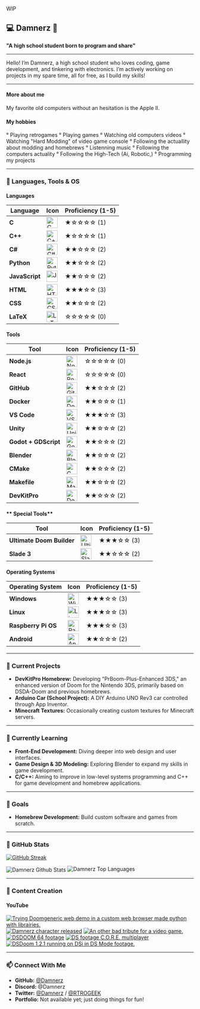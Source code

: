 
WIP

## 💻 Damnerz 💾

__"A high school student born to program and share"__

---

Hello! I’m Damnerz, a high school student who loves coding, game development, and tinkering with electronics. I’m actively working on projects in my spare time, all for free, as I build my skills!

---

#### More about me

My favorite old computers without an hesitation is the Apple II.


#### My hobbies

° Playing retrogames
° Playing games
° Watching old computers videos
° Watching "Hard Modding" of video game console
° Following the actuallity about modding and homebrews
° Listenning music 
° Following the computers actuality
° Following the High-Tech (Ai, Robotic,)
° Programming my projects


---
### 🚀 Languages, Tools & OS

#### **Languages** <table> <thead> <tr> <th>Language</th> <th>Icon</th> <th>Proficiency (1-5)</th> </tr> </thead> <tbody> <tr> <td><strong>C</strong></td> <td><img alt="C" width="30px" src="https://cdn.jsdelivr.net/gh/devicons/devicon/icons/c/c-original.svg" /></td> <td>★☆☆☆☆ (1)</td> </tr> <tr> <td><strong>C++</strong></td> <td><img alt="C++" width="30px" src="https://cdn.jsdelivr.net/gh/devicons/devicon/icons/cplusplus/cplusplus-original.svg" /></td> <td>★☆☆☆☆ (1)</td> </tr> <tr> <td><strong>C#</strong></td> <td><img alt="C#" width="30px" src="https://cdn.jsdelivr.net/gh/devicons/devicon/icons/csharp/csharp-original.svg" /></td> <td>★★☆☆☆ (2)</td> </tr> <tr> <td><strong>Python</strong></td> <td><img alt="Python" width="30px" src="https://cdn.jsdelivr.net/gh/devicons/devicon/icons/python/python-original.svg" /></td> <td>★★☆☆☆ (2)</td> </tr> <tr> <td><strong>JavaScript</strong></td> <td><img alt="JavaScript" width="30px" src="https://cdn.jsdelivr.net/gh/devicons/devicon/icons/javascript/javascript-plain.svg" /></td> <td>★★☆☆☆ (2)</td> </tr> <tr> <td><strong>HTML</strong></td> <td><img alt="HTML" width="30px" src="https://cdn.jsdelivr.net/gh/devicons/devicon/icons/html5/html5-plain.svg" /></td> <td>★★★☆☆ (3)</td> </tr> <tr> <td><strong>CSS</strong></td> <td><img alt="CSS" width="30px" src="https://cdn.jsdelivr.net/gh/devicons/devicon/icons/css3/css3-plain.svg" /></td> <td>★★☆☆☆ (2)</td> </tr> <tr> <td><strong>LaTeX</strong></td> <td><img alt="LaTeX" width="30px" src="https://cdn.jsdelivr.net/gh/devicons/devicon/icons/latex/latex-original.svg" /></td> <td>☆☆☆☆☆ (0)</td> </tr> </tbody> </table> 
#### **Tools** <table> <thead> <tr> <th>Tool</th> <th>Icon</th> <th>Proficiency (1-5)</th> </tr> </thead> <tbody> <tr> <td><strong>Node.js</strong></td> <td><img alt="Node.js" width="30px" src="https://cdn.jsdelivr.net/gh/devicons/devicon/icons/nodejs/nodejs-original.svg" /></td> <td>☆☆☆☆☆ (0)</td> </tr> <tr> <td><strong>React</strong></td> <td><img alt="React" width="30px" src="https://cdn.jsdelivr.net/gh/devicons/devicon/icons/react/react-original.svg" /></td> <td>☆☆☆☆☆ (0)</td> </tr> <tr> <td><strong>GitHub</strong></td> <td><img alt="GitHub" width="30px" src="https://cdn.jsdelivr.net/gh/devicons/devicon/icons/github/github-original.svg" /></td> <td>★★☆☆☆ (2)</td> </tr> <tr> <td><strong>Docker</strong></td> <td><img alt="Docker" width="30px" src="https://cdn.jsdelivr.net/gh/devicons/devicon/icons/docker/docker-original.svg" /></td> <td>★★☆☆☆ (1)</td> </tr> <tr> <td><strong>VS Code</strong></td> <td><img alt="VS Code" width="30px" src="https://cdn.jsdelivr.net/gh/devicons/devicon/icons/vscode/vscode-original.svg" /></td> <td>★★★☆☆ (3)</td> </tr> <tr> <td><strong>Unity</strong></td> <td><img alt="Unity" width="30px" src="https://cdn.jsdelivr.net/gh/devicons/devicon/icons/unity/unity-original.svg" /></td> <td>★★☆☆☆ (2)</td> </tr> <tr> <td><strong>Godot + GDScript</strong></td> <td><img alt="Godot" width="30px" src="https://cdn.jsdelivr.net/gh/devicons/devicon/icons/godot/godot-original.svg" /></td> <td>★★☆☆☆ (2)</td> </tr> <tr> <td><strong>Blender</strong></td> <td><img alt="Blender" width="30px" src="https://cdn.jsdelivr.net/gh/devicons/devicon/icons/blender/blender-original.svg" /></td> <td>★★☆☆☆ (2)</td> </tr> <tr> <td><strong>CMake</strong></td> <td><img alt="CMake" width="30px" src="https://cdn.jsdelivr.net/gh/devicons/devicon/icons/cmake/cmake-original.svg" /></td> <td>★★☆☆☆ (2)</td> </tr> <tr> <td><strong>Makefile</strong></td> <td><img alt="Makefile" width="30px" src="https://cdn.jsdelivr.net/gh/devicons/devicon/icons/makefile/makefile-original.svg" /></td> <td>★★☆☆☆ (2)</td> </tr> <tr> <td><strong>DevKitPro</strong></td> <td><img alt="DevKitPro" width="30px" src="https://cdn.jsdelivr.net/gh/devicons/devicon/icons/devkitpro/devkitpro-original.svg" /></td> <td>★★☆☆☆ (2)</td> </tr> </tbody> </table>

#### ** Special Tools** <table> <thead> <tr> <th>Tool</th> <th>Icon</th> <th>Proficiency (1-5)</th> </tr> </thead> <tbody> <tr> <td><strong>Ultimate Doom Builder</strong></td> <td><img alt="Ultimate Doom Builder" width="30px" src="" /></td> <td>★★★☆☆ (3)</td> </tr> <tr> <td><strong>Slade 3</strong></td> <td><img alt="Slade 3" width="30px" src="" /></td> <td>★★☆☆☆ (2)</td> </tr> </tbody> </table>
#### **Operating Systems** <table> <thead> <tr> <th>Operating System</th> <th>Icon</th> <th>Proficiency (1-5)</th> </tr> </thead> <tbody> <tr> <td><strong>Windows</strong></td> <td><img alt="Windows" width="30px" src="https://cdn.jsdelivr.net/gh/devicons/devicon/icons/windows8/windows8-original.svg" /></td> <td>★★★☆☆ (3)</td> </tr> <tr> <td><strong>Linux</strong></td> <td><img alt="Linux" width="30px" src="https://cdn.jsdelivr.net/gh/devicons/devicon/icons/linux/linux-original.svg" /></td> <td>★★★☆☆ (3)</td> </tr> <tr> <td><strong>Raspberry Pi OS</strong></td> <td><img alt="Raspberry Pi" width="30px" src="https://cdn.jsdelivr.net/gh/devicons/devicon/icons/raspberrypi/raspberrypi-original.svg" /></td> <td>★★★☆☆ (3)</td> </tr> <tr> <td><strong>Android</strong></td> <td><img alt="Android" width="30px" src="https://upload.wikimedia.org/wikipedia/commons/a/a9/Android_Logo_2019.png" /></td> <td>★★☆☆☆ (2)</td> </tr> </tbody> </table>


---

### 🔭 Current Projects

- **DevKitPro Homebrew:** Developing "PrBoom-Plus-Enhanced 3DS," an enhanced version of Doom for the Nintendo 3DS, primarily based on DSDA-Doom and previous homebrews.
- **Arduino Car (School Project):** A DIY Arduino UNO Rev3 car controlled through App Inventor.
- **Minecraft Textures:** Occasionally creating custom textures for Minecraft servers.

---

### 🌱 Currently Learning

- **Front-End Development:** Diving deeper into web design and user interfaces.
- **Game Design & 3D Modeling:** Exploring Blender to expand my skills in game development.
- **C/C++:** Aiming to improve in low-level systems programming and C++ for game development and homebrew applications.

---

### 🎯 Goals

- **Homebrew Development:** Build custom software and games from scratch.

---

### 🧮 GitHub Stats

[![GitHub Streak](http://github-readme-streak-stats.herokuapp.com?user=damnerz&theme=radical&background=0A0A0A&stroke=CDB4DB&ring=CDB4DB&currStreakNum=D3D3D3&sideNums=D3D3D3&dates=CDB4DB)](https://git.io/streak-stats)

<img align="center" src="https://github-readme-stats.vercel.app/api?username=damnerz&include_all_commits=true&count_private=true&show_icons=true&line_height=30&title_color=CDB4DB&icon_color=CDB4DB&text_color=D3D3D3&bg_color=0A0A0A" alt="Damnerz Github Stats"> <img src="https://github-readme-stats.vercel.app/api/top-langs/?username=damnerz&layout=compact&theme=dark&bg_color=0A0A0A" alt="Damnerz Top Languages"/>

---

### 🎥 Content Creation

#### YouTube

<!-- BEGIN YOUTUBE-CARDS -->
[![Trying Doomgeneric web demo in a custom web browser made python with librairies.](https://ytcards.demolab.com/?id=aWi0cuD3JIk&title=Trying+Doomgeneric+web+demo+in+a+custom+web+browser+made+python+with+librairies.&lang=en&timestamp=1731648965&background_color=%230d1117&title_color=%23ffffff&stats_color=%23dedede&max_title_lines=1&width=250&border_radius=5 "Trying Doomgeneric web demo in a custom web browser made python with librairies.")](https://www.youtube.com/watch?v=aWi0cuD3JIk)
[![Damnerz character released](https://ytcards.demolab.com/?id=tGszAgBbcYU&title=Damnerz+character+released&lang=en&timestamp=1731010896&background_color=%230d1117&title_color=%23ffffff&stats_color=%23dedede&max_title_lines=1&width=250&border_radius=5 "Damnerz character released")](https://www.youtube.com/watch?v=tGszAgBbcYU)
[![An other bad tribute for a video game.](https://ytcards.demolab.com/?id=LwV5JPZDCwA&title=An+other+bad+tribute+for+a+video+game.&lang=en&timestamp=1730465238&background_color=%230d1117&title_color=%23ffffff&stats_color=%23dedede&max_title_lines=1&width=250&border_radius=5 "An other bad tribute for a video game.")](https://www.youtube.com/watch?v=LwV5JPZDCwA)
[![DSDOOM 64 footage](https://ytcards.demolab.com/?id=9QTL4E7jRtI&title=DSDOOM+64+footage&lang=en&timestamp=1729766334&background_color=%230d1117&title_color=%23ffffff&stats_color=%23dedede&max_title_lines=1&width=250&border_radius=5 "DSDOOM 64 footage")](https://www.youtube.com/watch?v=9QTL4E7jRtI)
[![DS footage C.O.R.E. multiplayer](https://ytcards.demolab.com/?id=w97rhvsxgkE&title=DS+footage+C.O.R.E.+multiplayer&lang=en&timestamp=1728366529&background_color=%230d1117&title_color=%23ffffff&stats_color=%23dedede&max_title_lines=1&width=250&border_radius=5 "DS footage C.O.R.E. multiplayer")](https://www.youtube.com/watch?v=w97rhvsxgkE)
[![DSDoom 1.2.1 running on DSi in DS Mode footage.](https://ytcards.demolab.com/?id=J787jZFGXqs&title=DSDoom+1.2.1+running+on+DSi+in+DS+Mode+footage.&lang=en&timestamp=1727426008&background_color=%230d1117&title_color=%23ffffff&stats_color=%23dedede&max_title_lines=1&width=250&border_radius=5 "DSDoom 1.2.1 running on DSi in DS Mode footage.")](https://www.youtube.com/watch?v=J787jZFGXqs)
<!-- END YOUTUBE-CARDS -->

<!--- Tiktok will be a thing DW about it ;) ---->

---

### 📫 Connect With Me

- **GitHub:** [@Damnerz](https://github.com/Damnerz)
- **Discord:** @Damnerz
- **Twitter:** [@Damnerz](https://twitter.com/Damnerz) / [@RTROGEEK](https://twitter.com/RTROGEEK)
- **Portfolio:** Not available yet; just doing things for fun!



